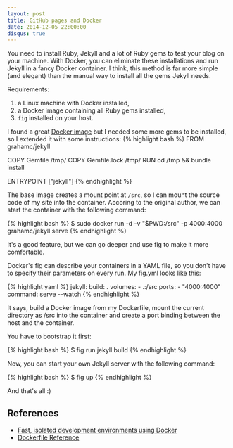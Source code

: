 ```yaml
---
layout: post
title: GitHub pages and Docker
date: 2014-12-05 22:00:00
disqus: true
---
```


You need to install Ruby, Jekyll and a lot of Ruby gems to test your
blog on your machine. With Docker, you can eliminate these
installations and run Jekyll in a fancy Docker container. I think, this
method is far more simple (and elegant) than the manual way to install
all the gems Jekyll needs.

Requirements:

1. a Linux machine with Docker installed,
1. a Docker image containing all Ruby gems installed,
1. `fig` installed on your host.

I found a great [Docker
image](https://registry.hub.docker.com/u/grahamc/jekyll/) but I needed
some more gems to be installed, so I extended it with some
instructions:
{% highlight bash %}
FROM grahamc/jekyll

COPY Gemfile /tmp/
COPY Gemfile.lock /tmp/
RUN cd /tmp && bundle install

ENTRYPOINT ["jekyll"]
{% endhighlight %}

The base image creates a mount point at `/src`, so I can mount the
source code of my site into the container. Accoring to the original
author, we can start the container with the following command:

{% highlight bash %}
$ sudo docker run -d -v "$PWD:/src" -p 4000:4000 grahamc/jekyll serve
{% endhighlight %}

It's a good feature, but we can go deeper and use fig to make it more
comfortable.

Docker's fig can describe your containers in a YAML file, so you don't
have to specify their parameters on every run. My fig.yml looks like
this:

{% highlight yaml %}
jekyll:
    build: .
    volumes:
        - .:/src
    ports:
        - "4000:4000"
    command: serve --watch
{% endhighlight %}

It says, build a Docker image from my Dockerfile, mount the current
directory as /src into the container and create a port binding between
the host and the container.

You have to bootstrap it first:

{% highlight bash %}
$ fig run jekyll build
{% endhighlight %}

Now, you can start your own Jekyll server
with the following command:

{% highlight bash %}
$ fig up
{% endhighlight %}

And that's all :)

## References
* [Fast, isolated development environments using Docker](http://www.fig.sh/index.html)
* [Dockerfile Reference](https://docs.docker.com/reference/builder/)
